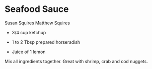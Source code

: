 # Seafood Sauce

Susan Squires
Matthew Squires

- 3/4 cup ketchup
- 1 to 2 Tbsp prepared horseradish

- Juice of 1 lemon

Mix all ingredients together. Great with shrimp, crab and cod nuggets.